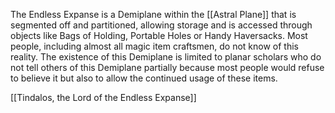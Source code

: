 The Endless Expanse is a Demiplane within the [[Astral Plane]] that is segmented off and partitioned, allowing storage and is accessed through objects like Bags of Holding, Portable Holes or Handy Haversacks. Most people, including almost all magic item craftsmen, do not know of this reality. The existence of this Demiplane is limited to planar scholars who do not tell others of this Demiplane partially because most people would refuse to believe it but also to allow the continued usage of these items. 

[[Tindalos, the Lord of the Endless Expanse]]